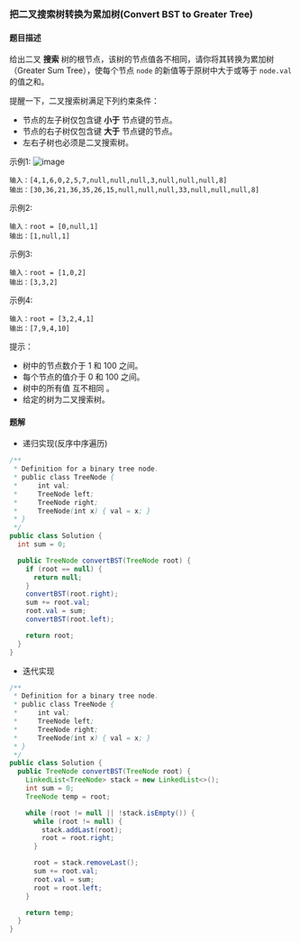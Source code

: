 ### 把二叉搜索树转换为累加树(Convert BST to Greater Tree)

#### 题目描述

给出二叉 **搜索** 树的根节点，该树的节点值各不相同，请你将其转换为累加树（Greater Sum Tree），使每个节点 `node` 的新值等于原树中大于或等于 `node.val` 的值之和。

提醒一下，二叉搜索树满足下列约束条件：

- 节点的左子树仅包含键 **小于** 节点键的节点。
- 节点的右子树仅包含键 **大于** 节点键的节点。
- 左右子树也必须是二叉搜索树。

示例1:
![image](https://assets.leetcode-cn.com/aliyun-lc-upload/uploads/2019/05/03/tree.png)

```
输入：[4,1,6,0,2,5,7,null,null,null,3,null,null,null,8]
输出：[30,36,21,36,35,26,15,null,null,null,33,null,null,null,8]
```

示例2:

```
输入：root = [0,null,1]
输出：[1,null,1]
```

示例3:

```
输入：root = [1,0,2]
输出：[3,3,2]
```

示例4:

```
输入：root = [3,2,4,1]
输出：[7,9,4,10]
```

提示：

- 树中的节点数介于 1 和 100 之间。
- 每个节点的值介于 0 和 100 之间。
- 树中的所有值 互不相同 。
- 给定的树为二叉搜索树。

#### 题解

- 递归实现(反序中序遍历)

```java
/**
 * Definition for a binary tree node.
 * public class TreeNode {
 *     int val;
 *     TreeNode left;
 *     TreeNode right;
 *     TreeNode(int x) { val = x; }
 * }
 */
public class Solution {
  int sum = 0;

  public TreeNode convertBST(TreeNode root) {
    if (root == null) {
      return null;
    }
    convertBST(root.right);
    sum += root.val;
    root.val = sum;
    convertBST(root.left);

    return root;
  }
}
```

- 迭代实现

```java
/**
 * Definition for a binary tree node.
 * public class TreeNode {
 *     int val;
 *     TreeNode left;
 *     TreeNode right;
 *     TreeNode(int x) { val = x; }
 * }
 */
public class Solution {
  public TreeNode convertBST(TreeNode root) {
    LinkedList<TreeNode> stack = new LinkedList<>();
    int sum = 0;
    TreeNode temp = root;

    while (root != null || !stack.isEmpty()) {
      while (root != null) {
        stack.addLast(root);
        root = root.right;
      }

      root = stack.removeLast();
      sum += root.val;
      root.val = sum;
      root = root.left;
    }

    return temp;
  }
}
```
